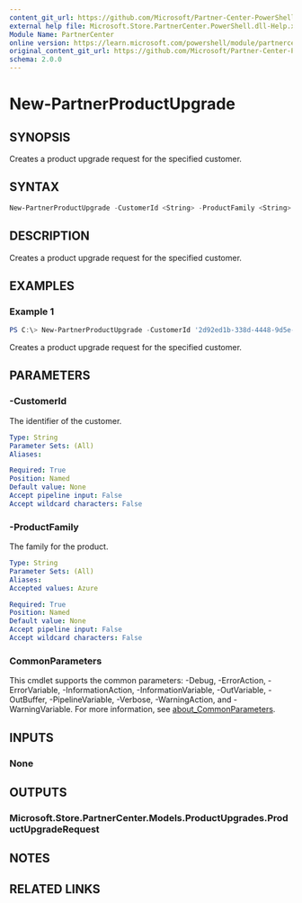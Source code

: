 ```yaml
---
content_git_url: https://github.com/Microsoft/Partner-Center-PowerShell/blob/master/docs/help/New-PartnerProductUpgrade.md
external help file: Microsoft.Store.PartnerCenter.PowerShell.dll-Help.xml
Module Name: PartnerCenter
online version: https://learn.microsoft.com/powershell/module/partnercenter/New-PartnerProductUpgrade
original_content_git_url: https://github.com/Microsoft/Partner-Center-PowerShell/blob/master/docs/help/New-PartnerProductUpgrade.md
schema: 2.0.0
---
```


# New-PartnerProductUpgrade

## SYNOPSIS
Creates a product upgrade request for the specified customer.

## SYNTAX

```powershell
New-PartnerProductUpgrade -CustomerId <String> -ProductFamily <String> [<CommonParameters>]
```

## DESCRIPTION
Creates a product upgrade request for the specified customer.

## EXAMPLES

### Example 1
```powershell
PS C:\> New-PartnerProductUpgrade -CustomerId '2d92ed1b-338d-4448-9d5e-56bab44b2a97' -ProductFamily Azure
```

Creates a product upgrade request for the specified customer.

## PARAMETERS

### -CustomerId
The identifier of the customer.

```yaml
Type: String
Parameter Sets: (All)
Aliases:

Required: True
Position: Named
Default value: None
Accept pipeline input: False
Accept wildcard characters: False
```

### -ProductFamily
The family for the product.

```yaml
Type: String
Parameter Sets: (All)
Aliases:
Accepted values: Azure

Required: True
Position: Named
Default value: None
Accept pipeline input: False
Accept wildcard characters: False
```

### CommonParameters
This cmdlet supports the common parameters: -Debug, -ErrorAction, -ErrorVariable, -InformationAction, -InformationVariable, -OutVariable, -OutBuffer, -PipelineVariable, -Verbose, -WarningAction, and -WarningVariable. For more information, see [about_CommonParameters](http://go.microsoft.com/fwlink/?LinkID=113216).

## INPUTS

### None

## OUTPUTS

### Microsoft.Store.PartnerCenter.Models.ProductUpgrades.ProductUpgradeRequest

## NOTES

## RELATED LINKS
